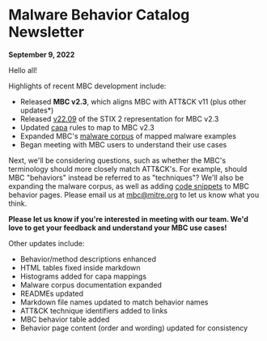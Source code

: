 # <a name="faq"></a>Malware Behavior Catalog Newsletter # 
**September 9, 2022**

Hello all!

Highlights of recent MBC development include:

* Released **MBC v2.3**, which aligns MBC with ATT&CK v11 (plus other updates*)
* Released [v22.09](https://github.com/MBCProject/mbc-stix2/tree/v22.09) of the STIX 2 representation for MBC v2.3
* Updated [capa](https://github.com/fireeye/capa) rules to map to MBC v2.3
* Expanded MBC's [malware corpus](../xample-malware/README.md) of mapped malware examples
* Began meeting with MBC users to understand their use cases

Next, we'll be considering questions, such as whether the MBC's terminology should more closely match ATT&CK's. For example, should MBC "behaviors" instead be referred to as "techniques"? We'll also be expanding the malware corpus, as well as adding [code snippets](../anti-behavioral-analysis/sandbox-detection.md/#snippet) to MBC behavior pages. Please email us at mbc@mitre.org to let us know what you think. 

**Please let us know if you're interested in meeting with our team. We'd love to get your feedback and understand your MBC use cases!**

Other updates include:
* Behavior/method descriptions enhanced
* HTML tables fixed inside markdown
* Histograms added for capa mappings
* Malware corpus documentation expanded
* READMEs updated
* Markdown file names updated to match behavior names
* ATT&CK technique identifiers added to links
* MBC behavior table added
* Behavior page content (order and wording) updated for consistency
